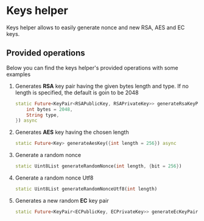 # Keys helper

Keys helper allows to easily generate nonce and new RSA, AES and EC keys.

## Provided operations

Below you can find the keys helper's provided operations with some examples

1. Generates **RSA** key pair having the given bytes length and type. If no length is specified, the default is goin to be 2048

    ```dart
    static Future<KeyPair<RSAPublicKey, RSAPrivateKey>> generateRsaKeyPair({
        int bytes = 2048,
        String type,
    }) async
    ```

2. Generates **AES** key having the chosen length

    ```dart
    static Future<Key> generateAesKey({int length = 256}) async
    ```

3. Generate a random nonce

    ```dart
    static Uint8List generateRandomNonce(int length, {bit = 256})
    ```

4. Generate a random nonce Utf8

    ```dart
    static Uint8List generateRandomNonceUtf8(int length)
    ```

5. Generates a new random **EC** key pair

    ```dart
    static Future<KeyPair<ECPublicKey, ECPrivateKey>> generateEcKeyPair({String type}) async
    ```
